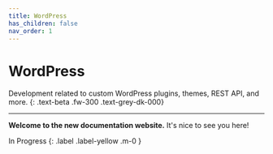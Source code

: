 ```yaml
---
title: WordPress
has_children: false
nav_order: 1
---
```


# WordPress

Development related to custom WordPress plugins, themes, REST API, and more.
{: .text-beta .fw-300 .text-grey-dk-000}

---

**Welcome to the new documentation website.** It's nice to see you here!

In Progress
{: .label .label-yellow .m-0 }
